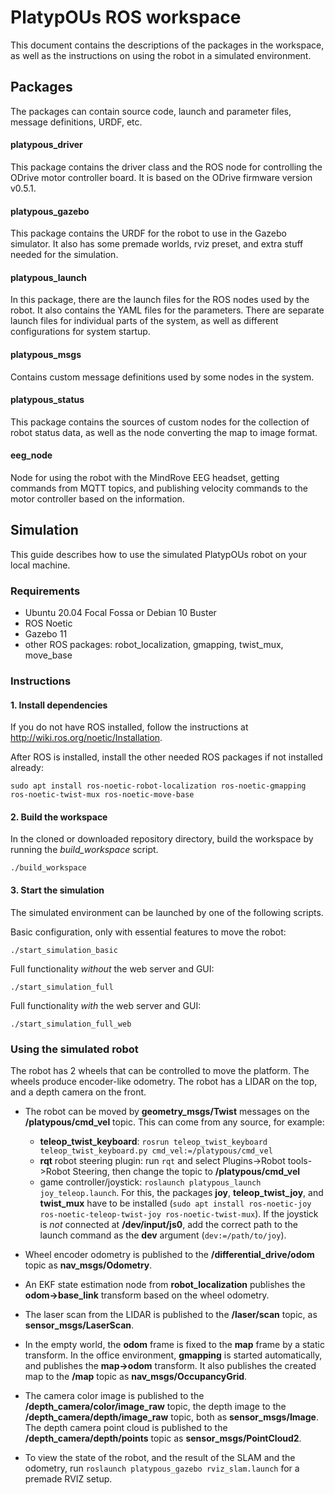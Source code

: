 # PlatypOUs ROS workspace
This document contains the descriptions of the packages in the workspace, as well as the instructions on using the robot in a simulated environment.

## Packages
The packages can contain source code, launch and parameter files, message definitions, URDF, etc.

#### platypous_driver
This package contains the driver class and the ROS node for controlling the ODrive motor controller board. It is based on the ODrive firmware version v0.5.1.

#### platypous_gazebo
This package contains the URDF for the robot to use in the Gazebo simulator. It also has some premade worlds, rviz preset, and extra stuff needed for the simulation.

#### platypous_launch
In this package, there are the launch files for the ROS nodes used by the robot. It also contains the YAML files for the parameters. There are separate launch files for individual parts of the system, as well as different configurations for system startup.

#### platypous_msgs
Contains custom message definitions used by some nodes in the system.

#### platypous_status
This package contains the sources of custom nodes for the collection of robot status data, as well as the node converting the map to image format.

#### eeg_node
Node for using the robot with the MindRove EEG headset, getting commands from MQTT topics, and publishing velocity commands to the motor controller based on the information.

## Simulation

This guide describes how to use the simulated PlatypOUs robot on your local machine.

### Requirements

- Ubuntu 20.04 Focal Fossa or Debian 10 Buster
- ROS Noetic
- Gazebo 11
- other ROS packages: robot_localization, gmapping, twist_mux, move_base

### Instructions

#### 1. Install dependencies
If you do not have ROS installed, follow the instructions at http://wiki.ros.org/noetic/Installation.

After ROS is installed, install the other needed ROS packages if not installed already:
```
sudo apt install ros-noetic-robot-localization ros-noetic-gmapping ros-noetic-twist-mux ros-noetic-move-base
```

#### 2. Build the workspace
In the cloned or downloaded repository directory, build the workspace by running the *build_workspace* script.
```
./build_workspace
```

#### 3. Start the simulation
The simulated environment can be launched by one of the following scripts.

Basic configuration, only with essential features to move the robot:
```
./start_simulation_basic
```

Full functionality *without* the web server and GUI:
```
./start_simulation_full
```

Full functionality *with* the web server and GUI:
```
./start_simulation_full_web
```

### Using the simulated robot

The robot has 2 wheels that can be controlled to move the platform. The wheels produce encoder-like odometry. The robot has a LIDAR on the top, and a depth camera on the front.

- The robot can be moved by **geometry_msgs/Twist** messages on the **/platypous/cmd_vel** topic. This can come from any source, for example:
  - **teleop_twist_keyboard**: `rosrun teleop_twist_keyboard teleop_twist_keyboard.py cmd_vel:=/platypous/cmd_vel`
  - **rqt** robot steering plugin: run `rqt` and select Plugins->Robot tools->Robot Steering, then change the topic to **/platypous/cmd_vel**
  - game controller/joystick: `roslaunch platypous_launch joy_teleop.launch`. For this, the packages **joy**, **teleop_twist_joy**, and **twist_mux** have to be installed (`sudo apt install ros-noetic-joy ros-noetic-teleop-twist-joy ros-noetic-twist-mux`). If the joystick is *not* connected at **/dev/input/js0**, add the correct path to the launch command as the **dev** argument (`dev:=/path/to/joy`).

- Wheel encoder odometry is published to the **/differential_drive/odom** topic as **nav_msgs/Odometry**.

- An EKF state estimation node from **robot_localization** publishes the **odom->base_link** transform based on the wheel odometry.

- The laser scan from the LIDAR is published to the **/laser/scan** topic, as **sensor_msgs/LaserScan**.

- In the empty world, the **odom** frame is fixed to the **map** frame by a static transform. In the office environment, **gmapping** is started automatically, and publishes the **map->odom** transform. It also publishes the created map to the **/map** topic as **nav_msgs/OccupancyGrid**.

- The camera color image is published to the **/depth_camera/color/image_raw** topic, the depth image to the **/depth_camera/depth/image_raw** topic, both as **sensor_msgs/Image**. The depth camera point cloud is published to the **/depth_camera/depth/points** topic as **sensor_msgs/PointCloud2**.

- To view the state of the robot, and the result of the SLAM and the odometry, run `roslaunch platypous_gazebo rviz_slam.launch` for a premade RVIZ setup.
